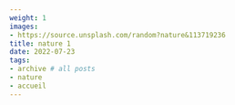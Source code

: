 ```yaml
---
weight: 1
images:
- https://source.unsplash.com/random?nature&113719236
title: nature 1
date: 2022-07-23
tags:
- archive # all posts
- nature
- accueil
---
```

